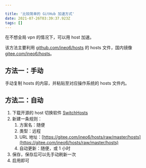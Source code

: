 ```yaml
---

title: '比较简单的 GitHub 加速方式'
date: 2021-07-26T03:39:37.923Z
tags: []
---
```


在不想全局 vpn 的情况下，可以用 host 加速。

该方法主要利用 [github.com/ineo6/hosts](https://github.com/ineo6/hosts) 的 hosts 文件，国内镜像 [gitee.com/ineo6/hosts](https://gitee.com/ineo6/hosts)。


## 方法一：手动

手动复制 hosts 的内容，并粘贴至对应操作系统的 hosts 文件内。

## 方法二：自动

1. 下载开源的 host 切换软件 [SwitchHosts](https://github.com/oldj/SwitchHosts)
2. 新建一条规则：
   1. 方案名：随便
   2. 类型：远程
   3. URL 地址：[https://gitee.com/ineo6/hosts/raw/master/hosts](https://gitee.com/ineo6/hosts/raw/master/hosts)
   4. 自动更新：随便，或 1 小时
3. 保存，保存后可以先手动刷新一次
4. 启用即可


